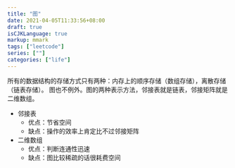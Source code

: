 ```yaml
---
title: "图"
date: 2021-04-05T11:33:56+08:00
draft: true
isCJKLanguage: true
markup: mmark
tags: ["leetcode"]
series: [""]
categories: ["life"]
---
```


所有的数据结构的存储方式只有两种：内存上的顺序存储（数组存储），离散存储（链表存储）。
图也不例外。图的两种表示方法，邻接表就是链表，邻接矩阵就是二维数组。
+ 邻接表
    + 优点：节省空间
    + 缺点：操作的效率上肯定比不过邻接矩阵
+ 二维数组
    + 优点：判断连通性迅速
    + 缺点：图比较稀疏的话很耗费空间